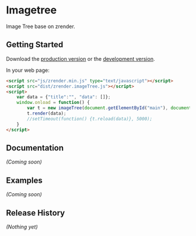 # Imagetree

Image Tree base on zrender.

## Getting Started
Download the [production version][min] or the [development version][max].

[min]: https://raw.github.com/liuxc0116/imageTree/master/dist/zrender.imageTree.min.js
[max]: https://raw.github.com/liuxc0116/imageTree/master/dist/zrender.imageTree.js

In your web page:

```html
<script src="js/zrender.min.js" type="text/javascript"></script>
<script src="dist/zrender.imageTree.js"></script> 
<script>
    var data = {"title":"", "data": []};
    window.onload = function() {
        var t = new imageTree(document.getElementById("main"), document.getElementById('showText'), true, null, 100);
        t.render(data);
        //setTimeout(function() {t.reload(data)}, 5000);
    }
</script>
```

## Documentation
_(Coming soon)_

## Examples
_(Coming soon)_

## Release History
_(Nothing yet)_
